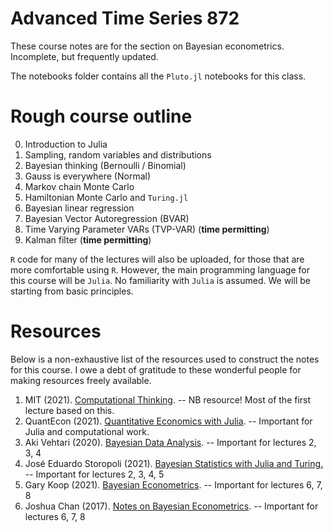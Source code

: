 # Advanced Time Series 872 

These course notes are for the section on Bayesian econometrics. Incomplete, but frequently updated. 

The notebooks folder contains all the `Pluto.jl` notebooks for this class.

# Rough course outline

0. Introduction to Julia
1. Sampling, random variables and distributions
2. Bayesian thinking (Bernoulli / Binomial)
3. Gauss is everywhere (Normal) 
4. Markov chain Monte Carlo
5. Hamiltonian Monte Carlo and `Turing.jl`
6. Bayesian linear regression
7. Bayesian Vector Autoregression (BVAR)
8. Time Varying Parameter VARs (TVP-VAR) (**time permitting**)
9. Kalman filter (**time permitting**)

`R` code for many of the lectures will also be uploaded, for those that are more comfortable using `R`. However, the main programming language for this course will be `Julia`. No familiarity with `Julia` is assumed. We will be starting from basic principles. 

# Resources

Below is a non-exhaustive list of the resources used to construct the notes for this course. I owe a debt of gratitude to these wonderful people for making resources freely available. 

1. MIT (2021). [Computational Thinking](https://computationalthinking.mit.edu). -- NB resource! Most of the first lecture based on this. 
2. QuantEcon (2021). [Quantitative Economics with Julia](https://julia.quantecon.org/). -- Important for Julia and computational work.
3. Aki Vehtari (2020). [Bayesian Data Analysis](https://avehtari.github.io/BDA_course_Aalto/index.html). -- Important for lectures 2, 3, 4
4. José Eduardo Storopoli (2021). [Bayesian Statistics with Julia and Turing.](https://storopoli.io/Bayesian-Julia/) -- Important for lectures 2, 3, 4, 5
5. Gary Koop (2021). [Bayesian Econometrics](https://sites.google.com/site/garykoop/teaching/sgpe-bayesian-econometrics). -- Important for lectures 6, 7, 8
6. Joshua Chan (2017). [Notes on Bayesian Econometrics](https://joshuachan.org/notes_BayesMacro.html). -- Important for lectures 6, 7, 8
